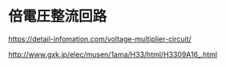 # 倍電圧整流回路

https://detail-infomation.com/voltage-multiplier-circuit/

http://www.gxk.jp/elec/musen/1ama/H33/html/H3309A16_.html

